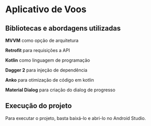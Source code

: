 # Aplicativo de Voos

## Bibliotecas e abordagens utilizadas
**MVVM** como opção de arquitetura

**Retrofit** para requisições a API

**Kotlin** como linguagem de programação

**Dagger 2** para injeção de dependência

**Anko** para otimização de código em kotlin

**Material Dialog** para criação do dialog de progresso

## Execução do projeto
Para executar o projeto, basta baixá-lo e abri-lo no Android Studio.
